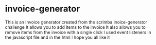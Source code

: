 # invoice-generator
This is an invoice generator created from the scrimba inoice-generator challenge
It allows you to add items to the invoice
It also allows you to remove items from the invoice with a single click
I used event listeners in the javascript file and in the html
I hope you all like it
